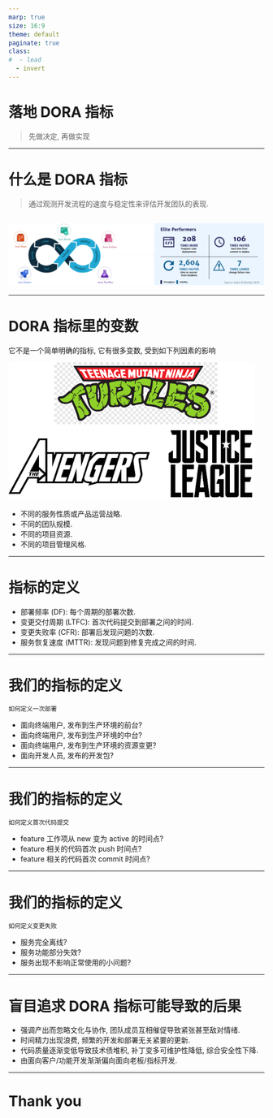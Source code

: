 ```yaml
---
marp: true
size: 16:9
theme: default
paginate: true
class: 
#  - lead
  - invert
---
```


# **落地 DORA 指标**

> 先做决定, 再做实现

---

# **什么是 DORA 指标**

> 通过观测开发流程的速度与稳定性来评估开发团队的表现.

## 
![](../assets/dora-metrics.drawio.png)

---

# **DORA 指标里的变数**

 它不是一个简单明确的指标, 它有很多变数, 受到如下列因素的影响

 ![bg right 80%](../assets/teams.drawio.png)

- 不同的服务性质或产品运营战略.
- 不同的团队规模.
- 不同的项目资源.
- 不同的项目管理风格.

---

# **指标的定义**

- 部署频率 (DF): 每个周期的部署次数.
- 变更交付周期 (LTFC): 首次代码提交到部署之间的时间. 
- 变更失败率 (CFR): 部署后发现问题的次数.
- 服务恢复速度 (MTTR): 发现问题到修复完成之间的时间. 

---

# **我们的指标的定义**

`如何定义一次部署`

- 面向终端用户, 发布到生产环境的前台?
- 面向终端用户, 发布到生产环境的中台?
- 面向终端用户, 发布到生产环境的资源变更?
- 面向开发人员, 发布的开发包?

---

# **我们的指标的定义**

`如何定义首次代码提交`

- feature 工作项从 new 变为 active 的时间点?
- feature 相关的代码首次 push 时间点?
- feature 相关的代码首次 commit 时间点?

---

# **我们的指标的定义**

`如何定义变更失败`

- 服务完全离线?
- 服务功能部分失效?
- 服务出现不影响正常使用的小问题?

---

# 盲目追求 DORA 指标可能导致的后果
- 强调产出而忽略文化与协作, 团队成员互相催促导致紧张甚至敌对情绪.
- 时间精力出现浪费, 频繁的开发和部署无关紧要的更新.
- 代码质量逐渐变低导致技术债堆积, 补丁变多可维护性降低, 综合安全性下降.
- 由面向客户/功能开发渐渐偏向面向老板/指标开发.

---

# Thank you

